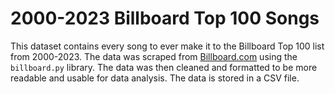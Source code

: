 # 2000-2023 Billboard Top 100 Songs

This dataset contains every song to ever make it to the Billboard Top 100 list from 2000-2023. The data was scraped from [Billboard.com](https://www.billboard.com/charts/hot-100) using the `billboard.py` library. The data was then cleaned and formatted to be more readable and usable for data analysis. The data is stored in a CSV file.